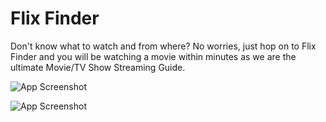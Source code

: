 # Flix Finder

Don't know what to watch and from where? No worries, just hop on to Flix Finder and you will be watching a movie within minutes as we are the ultimate Movie/TV Show Streaming Guide.


![App Screenshot](https://iili.io/FENPohb.png)

![App Screenshot](https://iili.io/FENQ1RI.png)


